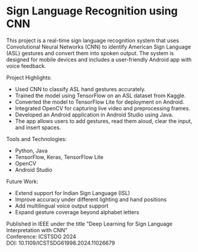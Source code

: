 # Sign Language Recognition using CNN

This project is a real-time sign language recognition system that uses Convolutional Neural Networks (CNN) to identify American Sign Language (ASL) gestures and convert them into spoken output. The system is designed for mobile devices and includes a user-friendly Android app with voice feedback.

Project Highlights:

- Used CNN to classify ASL hand gestures accurately.
- Trained the model using TensorFlow on an ASL dataset from Kaggle.
- Converted the model to TensorFlow Lite for deployment on Android.
- Integrated OpenCV for capturing live video and preprocessing frames.
- Developed an Android application in Android Studio using Java.
- The app allows users to add gestures, read them aloud, clear the input, and insert spaces.

Tools and Technologies:

- Python, Java
- TensorFlow, Keras, TensorFlow Lite
- OpenCV
- Android Studio


Future Work:

- Extend support for Indian Sign Language (ISL)
- Improve accuracy under different lighting and hand positions
- Add multilingual voice output support
- Expand gesture coverage beyond alphabet letters


Published in IEEE under the title "Deep Learning for Sign Language Interpretation with CNN"  
Conference: ICSTSDG 2024  
DOI: 10.1109/ICSTSDG61998.2024.11026679
